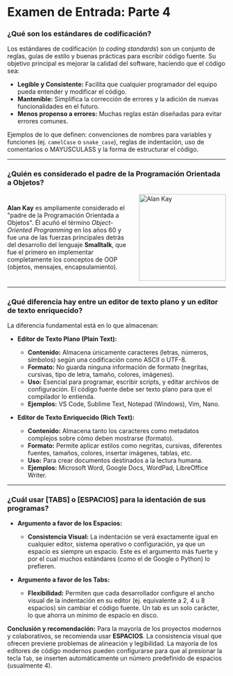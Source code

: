 # Examen de Entrada: Parte 4

### ¿Qué son los estándares de codificación?

Los estándares de codificación (o *coding standards*) son un conjunto de reglas, guías de estilo y buenas prácticas para escribir código fuente. Su objetivo principal es mejorar la calidad del software, haciendo que el código sea:
- **Legible y Consistente:** Facilita que cualquier programador del equipo pueda entender y modificar el código.
- **Mantenible:** Simplifica la corrección de errores y la adición de nuevas funcionalidades en el futuro.
- **Menos propenso a errores:** Muchas reglas están diseñadas para evitar errores comunes.

Ejemplos de lo que definen: convenciones de nombres para variables y funciones (ej. `camelCase` o `snake_case`), reglas de indentación, uso de comentarios o MAYUSCULASS y la forma de estructurar el código.

---
### ¿Quién es considerado el padre de la Programación Orientada a Objetos?
<div style="display: flex; align-items: center;">
  <div style="flex: 1;">
    <p><b>Alan Kay</b> es ampliamente considerado el "padre de la Programación Orientada a Objetos". 
    Él acuñó el término <i>Object-Oriented Programming</i> en los años 60 y fue una de las fuerzas principales detrás del desarrollo del lenguaje <b>Smalltalk</b>, que fue el primero en implementar completamente los conceptos de OOP (objetos, mensajes, encapsulamiento).</p>
  </div>
  <div style="margin-left: 20px;">
    <img src="https://encrypted-tbn0.gstatic.com/images?q=tbn:ANd9GcS4JOxQxNNpmECDdHd4SkvL_3EoSOE69sUpyw&s" alt="Alan Kay" width="200"/>
  </div>
</div>

---
### ¿Qué diferencia hay entre un editor de texto plano y un editor de texto enriquecido?

La diferencia fundamental está en lo que almacenan:

*   **Editor de Texto Plano (Plain Text):**
    *   **Contenido:** Almacena únicamente caracteres (letras, números, símbolos) según una codificación como ASCII o UTF-8.
    *   **Formato:** No guarda ninguna información de formato (negritas, cursivas, tipo de letra, tamaño, colores, imágenes).
    *   **Uso:** Esencial para programar, escribir scripts, y editar archivos de configuración. El código fuente debe ser texto plano para que el compilador lo entienda.
    *   **Ejemplos:** VS Code, Sublime Text, Notepad (Windows), Vim, Nano.

*   **Editor de Texto Enriquecido (Rich Text):**
    *   **Contenido:** Almacena tanto los caracteres como metadatos complejos sobre cómo deben mostrarse (formato).
    *   **Formato:** Permite aplicar estilos como negritas, cursivas, diferentes fuentes, tamaños, colores, insertar imágenes, tablas, etc.
    *   **Uso:** Para crear documentos destinados a la lectura humana.
    *   **Ejemplos:** Microsoft Word, Google Docs, WordPad, LibreOffice Writer.

---
### ¿Cuál usar [TABS] o [ESPACIOS] para la identación de sus programas?

*   **Argumento a favor de los Espacios:**
    *   **Consistencia Visual:** La indentación se verá exactamente igual en cualquier editor, sistema operativo o configuración, ya que un espacio es siempre un espacio. Este es el argumento más fuerte y por el cual muchos estándares (como el de Google o Python) lo prefieren.

*   **Argumento a favor de los Tabs:**
    *   **Flexibilidad:** Permiten que cada desarrollador configure el ancho visual de la indentación en su editor (ej. equivalente a 2, 4 u 8 espacios) sin cambiar el código fuente. Un tab es un solo carácter, lo que ahorra un mínimo de espacio en disco.

**Conclusión y recomendación:**
Para la mayoría de los proyectos modernos y colaborativos, se recomienda usar **ESPACIOS**. La consistencia visual que ofrecen previene problemas de alineación y legibilidad. La mayoría de los editores de código modernos pueden configurarse para que al presionar la tecla `Tab`, se inserten automáticamente un número predefinido de espacios (usualmente 4).